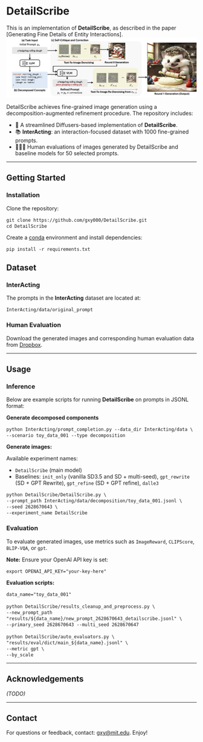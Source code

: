 # DetailScribe


This is an implementation of **DetailScribe**, as described in the paper [Generating Fine Details of Entity Interactions].
![DetailScribe](./fig/Fig2.jpg)

DetailScribe achieves fine-grained image generation using a decomposition-augmented refinement procedure. The repository includes:

* 🦔 A streamlined Diffusers-based implementation of **DetailScribe**.
* 📚 **InterActing**: an interaction-focused dataset with 1000 fine-grained prompts.
* 👩🏻‍🔬 Human evaluations of images generated by DetailScribe and baseline models for 50 selected prompts.

---

## Getting Started

### Installation

Clone the repository:
```
git clone https://github.com/gxy000/DetailScribe.git
cd DetailScribe
```

Create a [conda](https://conda.io/) environment and install dependencies:
```
pip install -r requirements.txt
```


## Dataset

### InterActing

The prompts in the **InterActing** dataset are located at:

```
InterActing/data/original_prompt
```

### Human Evaluation

Download the generated images and corresponding human evaluation data from [Dropbox](https://www.dropbox.com/scl/fo/wepr3j5kg6fthvj2d8kq9/APysjf2xwRUYWxDG9hyoekw?rlkey=9esh8btznjy6nby0pzbinsxzx&st=f3275099&dl=0).

---

## Usage

### Inference
Below are example scripts for running **DetailScribe** on prompts in JSONL format:

**Generate decomposed components**


```
python InterActing/prompt_completion.py --data_dir InterActing/data \
--scenario toy_data_001 --type decomposition
```

**Generate images:**

Available experiment names:

- `DetailScribe` (main model)
- Baselines: `init_only` (vanilla SD3.5 and SD + multi-seed), `gpt_rewrite` (SD + GPT Rewrite), `gpt_refine` (SD + GPT refine), `dalle3`

```
python DetailScribe/DetailScribe.py \
--prompt_path InterActing/data/decomposition/toy_data_001.jsonl \
--seed 2628670643 \
--experiment_name DetailScribe
```

### Evaluation

To evaluate generated images, use metrics such as `ImageReward`, `CLIPScore`, `BLIP-VQA`, or `gpt`.

**Note:** Ensure your OpenAI API key is set:

```
export OPENAI_API_KEY="your-key-here"
```

**Evaluation scripts:**

```
data_name="toy_data_001"

python DetailScribe/results_cleanup_and_preprocess.py \
--new_prompt_path "results/${data_name}/new_prompt_2628670643_detailscribe.jsonl" \
--primary_seed 2628670643 --multi_seed 2628670647

python DetailScribe/auto_evaluators.py \
"results/eval/dict/main_${data_name}.jsonl" \
--metric gpt \
--by_scale
```

---

## Acknowledgements

*(TODO)*

---

## Contact

For questions or feedback, contact: [gxy@mit.edu](mailto\:gxy@mit.edu). Enjoy!


